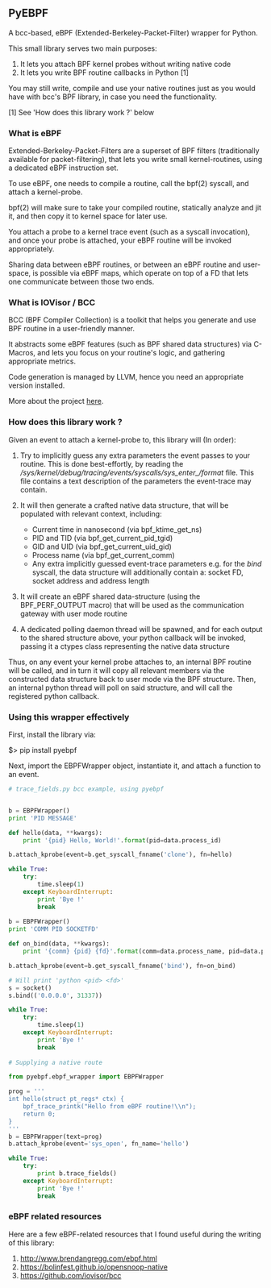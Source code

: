 ## PyEBPF

A bcc-based, eBPF (Extended-Berkeley-Packet-Filter) wrapper for Python.

This small library serves two main purposes:

1. It lets you attach BPF kernel probes without writing native code
2. It lets you write BPF routine callbacks in Python [1]

You may still write, compile and use your native routines 
just as you would have with bcc's BPF library, in case you need the functionality.

[1] See 'How does this library work ?' below

### What is eBPF

Extended-Berkeley-Packet-Filters are a superset of BPF filters (traditionally available for packet-filtering), that lets you 
write small kernel-routines, using a dedicated eBPF instruction set.

To use eBPF, one needs to compile a routine, call the bpf(2) syscall, and attach a kernel-probe.

bpf(2) will make sure to take your compiled routine, statically analyze and jit it, and 
then copy it to kernel space for later use.

You attach a probe to a kernel trace event (such as a syscall invocation),
and once your probe is attached, your eBPF routine will be invoked appropriately.

Sharing data between eBPF routines, or between an eBPF routine and user-space, is possible via eBPF maps,
which operate on top of a FD that lets one communicate between those two ends.

### What is IOVisor / BCC

BCC (BPF Compiler Collection) is a toolkit that helps you generate and use BPF routine in a user-friendly manner.

It abstracts some eBPF features (such as BPF shared data structures) via C-Macros,
and lets you focus on your routine's logic, and gathering appropriate metrics.

Code generation is managed by LLVM, hence you need an appropriate version installed.

More about the project [here](https://github.com/iovisor/bcc).  

### How does this library work ?

Given an event to attach a kernel-probe to, this library will (In order):

1. Try to implicitly guess any extra parameters the event passes to your routine.
This is done best-effortly, by reading the */sys/kernel/debug/tracing/events/syscalls/sys_enter_<syscall>/format* file.
This file contains a text description of the parameters the event-trace may contain.

2. It will then generate a crafted native data structure, that will be populated with relevant context, including:
    - Current time in nanosecond (via bpf_ktime_get_ns)
    - PID and TID (via bpf_get_current_pid_tgid)
    - GID and UID (via bpf_get_current_uid_gid)
    - Process name (via bpf_get_current_comm)
    - Any extra implicitly guessed event-trace parameters
    e.g. for the *bind* syscall, the data structure will additionally contain a: socket FD, socket address and address length

3. It will create an eBPF shared data-structure (using the BPF_PERF_OUTPUT macro) that will be used as the communication
gateway with user mode routine

4. A dedicated polling daemon thread will be spawned, and for each output to the shared structure above, your python
callback will be invoked, passing it a ctypes class representing the native data structure

Thus, on any event your kernel probe attaches to, an internal BPF routine will be called, and in turn
it will copy all relevant members via the constructed data structure back to user mode via the BPF structure. 
Then, an internal python thread will poll on said structure, and will call the registered python callback.   

### Using this wrapper effectively

First, install the library via:

$> pip install pyebpf

Next, import the EBPFWrapper object, instantiate it, and attach a function to an event.

```python
# trace_fields.py bcc example, using pyebpf


b = EBPFWrapper()
print 'PID MESSAGE'

def hello(data, **kwargs):
    print '{pid} Hello, World!'.format(pid=data.process_id)

b.attach_kprobe(event=b.get_syscall_fnname('clone'), fn=hello)

while True:
    try:
        time.sleep(1)
    except KeyboardInterrupt:
        print 'Bye !'
        break
        
b = EBPFWrapper()
print 'COMM PID SOCKETFD'

def on_bind(data, **kwargs):
    print '{comm} {pid} {fd}'.format(comm=data.process_name, pid=data.process_id, fd=data.fd, addr=data.umyaddr)

b.attach_kprobe(event=b.get_syscall_fnname('bind'), fn=on_bind)

# Will print 'python <pid> <fd>'
s = socket()
s.bind(('0.0.0.0', 31337))

while True:
    try:
        time.sleep(1)
    except KeyboardInterrupt:
        print 'Bye !'
        break
        
# Supplying a native route

from pyebpf.ebpf_wrapper import EBPFWrapper

prog = '''
int hello(struct pt_regs* ctx) {
    bpf_trace_printk("Hello from eBPF routine!\\n");
    return 0;
}
'''
b = EBPFWrapper(text=prog)
b.attach_kprobe(event='sys_open', fn_name='hello')

while True:
    try:
        print b.trace_fields()
    except KeyboardInterrupt:
        print 'Bye !'
        break
```

### eBPF related resources

Here are a few eBPF-related resources that I found useful during the writing of this library:

1. http://www.brendangregg.com/ebpf.html
2. https://bolinfest.github.io/opensnoop-native
3. https://github.com/iovisor/bcc